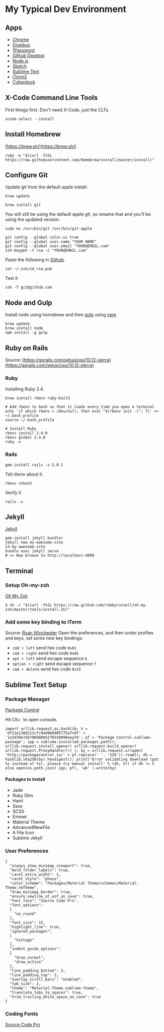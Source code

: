 My Typical Dev Environment
==========================

## Apps
* [Chrome](https://www.google.com/chrome/)
* [Dropbox](https://www.dropbox.com)
* [1Password](https://1password.com)
* [Github Desktop](https://desktop.github.com/)
* [Node.js](https://nodejs.org)
* [Sketch](https://www.sketchapp.com)
* [Sublime Text](https://www.sublimetext.com)
* [iTerm2](https://www.iterm2.com/)
* [Cyberduck](https://cyberduck.io/)

## X-Code Command Line Tools
First things first. Don't need X-Code, just the CLTs.
```
xcode-select --install
```

## Install Homebrew
[https://brew.sh/](https://brew.sh/)
```
ruby -e "$(curl -fsSL https://raw.githubusercontent.com/Homebrew/install/master/install)"
```

## Configure Git

Update git from the default apple install:

```
brew update

brew install git
```

You will still be using the default apple git, so rename that and you'll be using the updated version:

```
sudo mv /usr/bin/git /usr/bin/git-apple
```

```
git config --global color.ui true
git config --global user.name "YOUR NAME"
git config --global user.email "YOUR@EMAIL.com"
ssh-keygen -t rsa -C "YOUR@EMAIL.com"
```
Paste the following in [Github](https://github.com/settings/ssh).
```
cat ~/.ssh/id_rsa.pub
```
Test it
```
ssh -T git@github.com
```

## Node and Gulp
Install node using homebrew and then [gulp](http://gulpjs.com/) using [npm](https://www.npmjs.com/)

```
brew update
brew install node
npm install -g gulp
```

## Ruby on Rails
Source: [https://gorails.com/setup/osx/10.12-sierra](https://gorails.com/setup/osx/10.12-sierra)

### Ruby
Installing Ruby 2.4.
```
brew install rbenv ruby-build

# Add rbenv to bash so that it loads every time you open a terminal
echo 'if which rbenv > /dev/null; then eval "$(rbenv init -)"; fi' >> ~/.bash_profile
source ~/.bash_profile

# Install Ruby
rbenv install 2.4.0
rbenv global 2.4.0
ruby -v
```

### Rails
```gem install rails -v 5.0.1```

Tell *rbenv* about it.

```rbenv rehash```

Verify it

```rails -v```

## Jekyll
[Jekyll](https://jekyllrb.com/)
```
gem install jekyll bundler
jekyll new my-awesome-site
cd my-awesome-site
bundle exec jekyll serve
# => Now browse to http://localhost:4000
```

## Terminal

### Setup Oh-my-zsh

[Oh My Zsh](http://ohmyz.sh/)

```
$ sh -c "$(curl -fsSL https://raw.github.com/robbyrussell/oh-my-zsh/master/tools/install.sh)"
```

### Add some key binding to iTerm
Source: [Ryan Winchester](https://ryanwinchester.ca/posts/set-up-os-x-for-web-development-in-10-minutes)
Open the preferences, and then under profiles and keys, set some new key bindings:
- `cmd + left` send hex code `0x01`
- `cmd + right` send hex code `0x05`
- `opt + left` send escape sequence `b`
- `option + right` send escape sequence `f`
- `cmd + delete` send hex code `0x15`

## Sublime Text Setup

### Package Manager

[Package Control](https://packagecontrol.io/installation)

Hit Ctl+` to open console.

```
import urllib.request,os,hashlib; h = 'df21e130d211cfc94d9b0905775a7c0f' + '1e3d39e33b79698005270310898eea76'; pf = 'Package Control.sublime-package'; ipp = sublime.installed_packages_path(); urllib.request.install_opener( urllib.request.build_opener( urllib.request.ProxyHandler()) ); by = urllib.request.urlopen( 'http://packagecontrol.io/' + pf.replace(' ', '%20')).read(); dh = hashlib.sha256(by).hexdigest(); print('Error validating download (got %s instead of %s), please try manual install' % (dh, h)) if dh != h else open(os.path.join( ipp, pf), 'wb' ).write(by)
```

#### Packages to install
* Jade
* Ruby Slim
* Haml
* Sass
* SCSS
* Emmet
* Material Theme
* AdvancedNewFile
* A File Icon
* Sublime Jekyll

### User Preferences

```
{
  "always_show_minimap_viewport": true,
  "bold_folder_labels": true,
  "caret_extra_width": 1,
  "caret_style": "phase",
  "color_scheme": "Packages/Material Theme/schemes/Material-Theme.tmTheme",
  "draw_minimap_border": true,
  "ensure_newline_at_eof_on_save": true,
  "font_face": "Source Code Pro",
  "font_options":
  [
    "no_round"
  ],
  "font_size": 15,
  "highlight_line": true,
  "ignored_packages":
  [
    "Vintage"
  ],
  "indent_guide_options":
  [
    "draw_normal",
    "draw_active"
  ],
  "line_padding_bottom": 3,
  "line_padding_top": 3,
  "overlay_scroll_bars": "enabled",
  "tab_size": 2,
  "theme": "Material-Theme.sublime-theme",
  "translate_tabs_to_spaces": true,
  "trim_trailing_white_space_on_save": true
}
```

### Coding Fonts
[Source Code Pro](https://github.com/adobe-fonts/source-code-pro)
